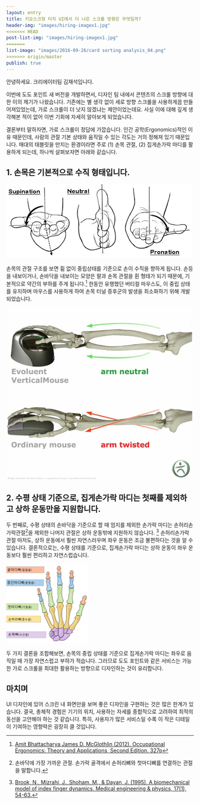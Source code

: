 ```yaml
---
layout: entry
title: 키오스크형 터치 UI에서 더 나은 스크롤 방향은 무엇일까?
header-img: "images/hiring-imagex1.jpg"
<<<<<<< HEAD
post-list-img: "images/hiring-imagex1.jpg"
=======
list-image: "images/2016-09-26/card sorting analysis_04.png"
>>>>>>> origin/master
publish: true
---
```


안녕하세요. 크리에이터팀 김재석입니다.

이번에 도도 포인트 새 버전을 개발하면서, 디자인 팀 내에서 콘텐츠의 스크롤 방향에 대한 이의 제기가 나왔습니다. 기존에는 별 생각 없이 세로 방향 스크롤을 사용하게끔 만들어져있었는데, 가로 스크롤이 더 낫지 않겠냐는 제안이었는데요. 사실 이에 대해 깊게 생각해본 적이 없어 이번 기회에 자세히 알아보게 되었습니다.

결론부터 말하자면, 가로 스크롤이 정답에 가깝습니다. 인간 공학(Ergonomics)적인 이유 때문인데, 사람의 관절 기본 상태와 움직일 수 있는 각도는 거의 정해져 있기 때문입니다. 매대의 태블릿을 만지는 환경이라면 주로 (1) 손목 관절, (2) 집게손가락 마디를 활용하게 되는데, 하나씩 살펴보자면 아래와 같습니다.


## 1. 손목은 기본적으로 수직 형태입니다.

![](/images/2016-09-30/wrist-status-terms.jpg)

손목의 관절 구조를 보면 휨 없이 중립상태를 기준으로 손이 수직을 향하게 됩니다. 손등을 내보이거나, 손바닥을 내보이는 모양은 팔과 손목 관절을 휜 형태가 되기 때문에, 기본적으로 약간의 부하를 주게 됩니다.[^1]
한동안 유행했던 버티컬 마우스도, 이 중립 상태를 유지하며 마우스를 사용하게 하여 손목 터널 증후군의 발생을 최소화하기 위해 개발되었습니다.

![](/images/2016-09-30/ergonomic-mouse-vertical.jpg)


## 2. 수평 상태 기준으로, 집게손가락 마디는 첫째를 제외하고 상하 운동만을 지원합니다.

두 번째로, 수평 상태의 손바닥을 기준으로 할 때 엄지를 제외한 손가락 마디는 손허리손가락관절[^2]을 제외한 나머지 관절은 상하 운동밖에 지원하지 않습니다. [^3] 손허리손가락관절 마저도, 상하 운동에서 훨씬 자연스러우며 좌우 운동은 조금 불편하다는 것을 알 수 있습니다. 결론적으로는, 수평 상태를 기준으로, 집게손가락 마디는 상하 운동이 좌우 운동보다 훨씬 편리하고 자연스럽습니다.

![](/images/2016-09-30/hand-anatomy.png)

두 가지 결론을 조합해보면, 손목의 중립 상태를 기준으로 집게손가락 마디는 좌우로 움직일 때 가장 자연스럽고 부하가 적습니다. 그러므로 도도 포인트와 같은 서비스는 가능한 가로 스크롤을 최대한 활용하는 방향으로 디자인하는 것이 유리합니다.


## 마치며

UI 디자인에 있어 스크린 내 화면만을 보며 좋은 디자인을 구현하는 것은 많은 한계가 있습니다. 결국, 총체적 경험은 기기의 위치, 사용하는 자세를 종합적으로 고려하여 최적의 동선을 고안해야 하는 것 같습니다. 특히, 사용자가 많은 서비스일 수록 이 작은 디테일이 기여하는 영향력은 굉장히 클 것입니다.

  [^1]: [Amit Bhattacharya,James D. McGlothlin (2012). Occupational Ergonomics: Theory and Applications, Second Edition. 327p](https://books.google.co.kr/books?id=cSH2no3JcwAC&lpg=PA327&dq=wrist%20position%20neutral&hl=ko&pg=PA327#v=onepage&q=wrist%20position%20neutral&f=false)
  [^2]: 손바닥에 가장 가까운 관절. 손가락 골격에서 손허리뼈와 첫마디뼈를 연결하는 관절을 말합니다.
  [^3]: [Brook, N., Mizrahi, J., Shoham, M., & Dayan, J. (1995). A biomechanical model of index finger dynamics. Medical engineering & physics, 17(1), 54-63.](https://www.researchgate.net/publication/15495510_A_biomechanical_model_of_index_finger_dynamics)
